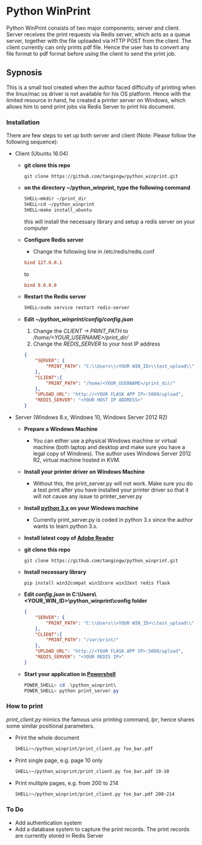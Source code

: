 # Python WinPrint 

Python WinPrint consists of two major components; server and client. Server receives the print requests via Redis server, which acts as a queue server, together with the file uploaded via HTTP POST from the client. The client currently can only prints pdf file. Hence the user has to convert any file format to pdf format before using the client to send the print job.

## Sypnosis
This is a small tool created when the author faced difficulty of printing when the linux/mac os driver is not available for his OS platform. Hence with the limited resource in hand, he created a printer server on Windows, which allows him to send print jobs via Redis Server to print his document.

### Installation
There are few steps to set up both server and client (Note: Please follow the following sequence):

- Client (Ubuntu 16.04)

    - **git clone this repo**

        ```git
        git clone https://github.com/tangingw/python_winprint.git
        ```
    - **on the directory ~/python_winprint, type the following command**
        ```bash
        SHELL>mkdir ~/print_dir
        SHELL>cd ~/python_winprint
        SHELL>make install_ubuntu
        ```
        this will install the necessary library and setup a redis server on your computer

    - **Configure Redis server**
        - Change the following line in /etc/redis/redis.conf
        
        ```conf
        bind 127.0.0.1
        ```
        to 
        ```conf
        bind 0.0.0.0
        ```
    - **Restart the Redis server**
        ```bash
        SHELL>sudo service restart redis-server
        ```
    - **Edit _~/python_winprint/config/config.json_**

        1. Change the _CLIENT -> PRINT_PATH_ to _/home/<YOUR_USERNAME>/print_dir/_
        2. Change the _REDIS_SERVER_ to your host IP address

        ```json
        {
            "SERVER": {
                "PRINT_PATH": "C:\\Users\\<YOUR WIN_ID>\\test_upload\\"
            },
            "CLIENT":{
                "PRINT_PATH": "/home/<YOUR_USERNAME>/print_dir/"
            },
            "UPLOAD_URL": "http://<YOUR FLASK APP IP>:5000/upload",
            "REDIS_SERVER": "<YOUR HOST IP ADDRESS>"
        }
        ```

- Server (Windows 8.x, Windows 10, Windows Server 2012 R2)
    - **Prepare a Windows Machine**
        - You can either use a physical Windows machine or virtual machine (both laptop and desktop and make sure you have a legal copy of Windows). The author uses Windows Server 2012 R2, virtual machine hosted in KVM.  

    - **Install your printer driver on Windows Machine**
        - Without this, the print_server.py will not work. Make sure you do a test print after you have installed your printer driver so that it will not cause any issue to printer_server.py

    - **Install [python 3.x](https://www.python.org/downloads/windows/) on your Windows machine**
        - Currently print_server.py is coded in python 3.x since the author wants to learn python 3.x.

    - **Install latest copy of [Adobe Reader](https://get.adobe.com/reader/otherversions/)**
    - **git clone this repo**
        ```git
        git clone https://github.com/tangingw/python_winprint.git
        ```
    - **Install necessary library**
        ```git
        pip install win32compat win32core win32ext redis flask
        ```
    - **Edit _config.json_ in C:\Users\\<YOUR_WIN_ID>\python_winprint\config folder**
        ```json
        {
            "SERVER": {
                "PRINT_PATH": "C:\\Users\\<YOUR WIN_ID>\\test_upload\\"
            },
            "CLIENT":{
                "PRINT_PATH": "/var/print/"
            },
            "UPLOAD_URL": "http://<YOUR FLASK APP IP>:5000/upload",
            "REDIS_SERVER": "<YOUR REDIS IP>"
        }
        ```
    - **Start your application in [Powershell](https://docs.microsoft.com/en-us/powershell/scripting/getting-started/getting-started-with-windows-powershell?view=powershell-5.1)**
        ```powershell
        POWER_SHELL> cd .\python_winprint\
        POWER_SHELL> python print_server.py
        ```

### How to print

_print_client.py_ mimics the famous unix printing command, _lpr_, hence shares some similar positional parameters.

- Print the whole document
    ```bash
    SHELL>~/python_winprint/print_client.py foo_bar.pdf
    ```
- Print single page, e.g. page 10 only
    ```bash
    SHELL>~/python_winprint/print_client.py foo_bar.pdf 10-10 
    ```
- Print multiple pages, e.g. from 200 to 214
    ```bash
    SHELL>~/python_winprint/print_client.py foo_bar.pdf 200-214
    ```

### To Do

- Add authentication system
- Add a database system to capture the print records. The print records are currently stored in Redis Server
